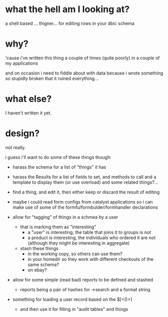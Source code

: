 # what the hell am I looking at?

a shell based ... thigner... for editing rows in your dbic schema

# why?

'cause i've written this thing a couple of times (quite poorly) in a couple of my applications

and on occasion i need to fiddle about with data because i wrote something so stupidly broken that it ruined everything...

# what else?

I haven't written it yet.

# design?

not really.

i guess i'll want to do some of these things though:

 - harass the schema for a list of "things" it has 

 - harass the Results for a list of fields to set, and methods to call and a template to display them (or use overload) and some related things?...

 - find a thing, and edit it, then either keep or discard the result of editing 

 - maybe i could read form configs from catalyst applications so i can make use of some of the formfu/formbulder/formhandler declarations 

 - allow for "tagging" of things in a schmea by a user 
	- that is marking them as "interesting"
		- a "user" is interesting, the table that joins it to groups is not
		- a product is interesting, the individuals who ordered it are not (although they might be interesting in aggregate)
	- stash these things 
		- in the working copy, so others can use them?
		- in your homedir so they work with different checkouts of the same schema?
		- on ebay?
 - allow for some simple (read bad) reports to be defined and stashed 
	- reports being a pair of hashes for ->search and a format string 

 - something for loading a user record based on the $[<()>]
	- and then use it for filling in "audit tables" and things
